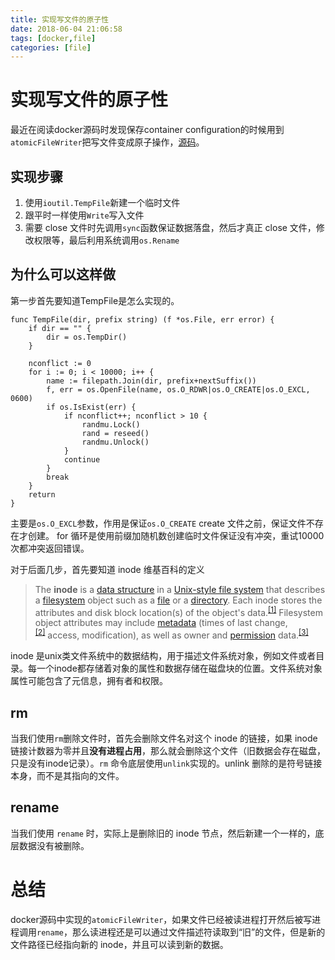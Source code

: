 ```yaml
---
title: 实现写文件的原子性
date: 2018-06-04 21:06:58
tags: [docker,file]
categories: [file]
---
```


# 实现写文件的原子性

最近在阅读docker源码时发现保存container configuration的时候用到`atomicFileWriter`把写文件变成原子操作，[源码](https://github.com/moby/moby/blob/master/pkg/ioutils/fswriters.go)。

## 实现步骤
1. 使用`ioutil.TempFile`新建一个临时文件
2. 跟平时一样使用`Write`写入文件
3. 需要 close 文件时先调用`sync`函数保证数据落盘，然后才真正 close 文件，修改权限等，最后利用系统调用`os.Rename`

## 为什么可以这样做
<!-- more -->
第一步首先要知道TempFile是怎么实现的。
```
func TempFile(dir, prefix string) (f *os.File, err error) {
	if dir == "" {
		dir = os.TempDir()
	}

	nconflict := 0
	for i := 0; i < 10000; i++ {
		name := filepath.Join(dir, prefix+nextSuffix())
		f, err = os.OpenFile(name, os.O_RDWR|os.O_CREATE|os.O_EXCL, 0600)
		if os.IsExist(err) {
			if nconflict++; nconflict > 10 {
				randmu.Lock()
				rand = reseed()
				randmu.Unlock()
			}
			continue
		}
		break
	}
	return
}
```
主要是`os.O_EXCL`参数，作用是保证`os.O_CREATE` create 文件之前，保证文件不存在才创建。
for 循环是使用前缀加随机数创建临时文件保证没有冲突，重试10000次都冲突返回错误。

对于后面几步，首先要知道 inode
维基百科的定义
> The **inode** is a [data structure](https://en.wikipedia.org/wiki/Data_structure "Data structure") in a [Unix-style file system](https://en.wikipedia.org/wiki/Unix_filesystem "Unix filesystem") that describes a [filesystem](https://en.wikipedia.org/wiki/Filesystem "Filesystem") object such as a [file](https://en.wikipedia.org/wiki/Computer_file "Computer file") or a [directory](https://en.wikipedia.org/wiki/Directory_(computing) "Directory (computing)"). Each inode stores the attributes and disk block location(s) of the object's data.<sup>[[1]](https://en.wikipedia.org/wiki/Inode#cite_note-1)</sup> Filesystem object attributes may include [metadata](https://en.wikipedia.org/wiki/Metadata "Metadata") (times of last change,<sup>[[2]](https://en.wikipedia.org/wiki/Inode#cite_note-2)</sup> access, modification), as well as owner and [permission](https://en.wikipedia.org/wiki/File_system_permissions "File system permissions") data.<sup>[[3]](https://en.wikipedia.org/wiki/Inode#cite_note-3)</sup>

inode 是unix类文件系统中的数据结构，用于描述文件系统对象，例如文件或者目录。每一个inode都存储着对象的属性和数据存储在磁盘块的位置。文件系统对象属性可能包含了元信息，拥有者和权限。

## rm
当我们使用`rm`删除文件时，首先会删除文件名对这个 inode 的链接，如果 inode 链接计数器为零并且**没有进程占用**，那么就会删除这个文件（旧数据会存在磁盘，只是没有inode记录）。`rm` 命令底层使用`unlink`实现的。unlink 删除的是符号链接本身，而不是其指向的文件。

## rename
当我们使用 `rename` 时，实际上是删除旧的 inode 节点，然后新建一个一样的，底层数据没有被删除。

# 总结
docker源码中实现的`atomicFileWriter`，如果文件已经被读进程打开然后被写进程调用`rename`，那么读进程还是可以通过文件描述符读取到“旧”的文件，但是新的文件路径已经指向新的 inode，并且可以读到新的数据。
